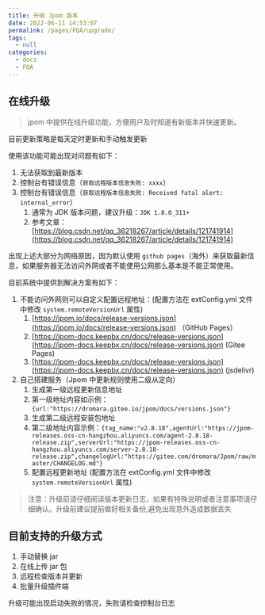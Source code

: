 ```yaml
---
title: 升级 Jpom 版本
date: 2022-06-11 14:53:07
permalink: /pages/FQA/upgrade/
tags: 
  - null
categories: 
  - docs
  - FQA
---
```


## 在线升级

> jpom 中提供在线升级功能，方便用户及时知道有新版本并快速更新。

目前更新策略是每天定时更新和手动触发更新

使用该功能可能出现对问题有如下：

1. 无法获取到最新版本
2. 控制台有错误信息（`获取远程版本信息失败: xxxx`）
3. 控制台有错误信息（`获取远程版本信息失败: Received fatal alert: internal_error`）
   1. 通常为 JDK 版本问题，建议升级：`JDK 1.8.0_311+`
   2. 参考文章：[https://blog.csdn.net/qq_36218267/article/details/121741914](https://blog.csdn.net/qq_36218267/article/details/121741914)

出现上述大部分为网络原因，因为默认使用 `github pages`（海外）来获取最新信息，如果服务器无法访问外网或者不能使用公网那么基本是不能正常使用。

目前系统中提供到解决方案有如下：

1. 不能访问外网则可以自定义配置远程地址：(配置方法在 extConfig.yml 文件中修改 `system.remoteVersionUrl` 属性)
    1. [https://jpom.io/docs/release-versions.json](https://jpom.io/docs/release-versions.json) （GitHub Pages）
    2. [https://jpom-docs.keepbx.cn/docs/release-versions.json](https://jpom-docs.keepbx.cn/docs/release-versions.json) (Gitee Pages)
    3. [https://jpom-docs.keepbx.cn/docs/release-versions.json](https://jpom-docs.keepbx.cn/docs/release-versions.json) (jsdelivr)
2. 自己搭建服务（Jpom 中更新规则使用二级从定向）
    1. 生成第一级远程更新信息地址
    2. 第一级地址内容如示例：`{url:"https://dromara.gitee.io/jpom/docs/versions.json"}`
    3. 生成第二级远程安装包地址
    4. 第二级地址内容示例：`{tag_name:"v2.8.18",agentUrl:"https://jpom-releases.oss-cn-hangzhou.aliyuncs.com/agent-2.8.18-release.zip",serverUrl:"https://jpom-releases.oss-cn-hangzhou.aliyuncs.com/server-2.8.18-release.zip",changelogUrl:"https://gitee.com/dromara/Jpom/raw/master/CHANGELOG.md"}`
    5. 配置远程更新地址 (配置方法在 extConfig.yml 文件中修改 `system.remoteVersionUrl` 属性)

   
> 注意：升级前请仔细阅读版本更新日志，如果有特殊说明或者注意事项请仔细确认。升级前建议提前做好相关备份,避免出现意外造成数据丢失

## 目前支持的升级方式

1. 手动替换 jar
2. 在线上传 jar 包
3. 远程检查版本并更新
4. 批量升级插件端

升级可能出现启动失败的情况，失败请检查控制台日志
